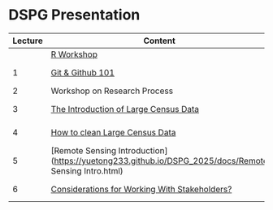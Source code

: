# DSPG Presentation
| Lecture  | Content                             |   Speaker           |
|--------- |-------------------------------------|---------------------|          
|          | [R Workshop](https://datacarpentry.github.io/r-socialsci/)|  
| 1       | [Git & Github 101](https://github.com/victoria307/DSPG_2025/blob/main/slide/git_setup.pdf)          |    Yuetong & Renu     |
| 2       | Workshop on Research Process        |    Le Wang   |
| 3       | [The Introduction of Large Census Data](https://github.com/victoria307/DSPG_2025/blob/main/slide/Working_with_Large_Datasets.pdf)            |  Xiaoyi Zhao  |
| 4       | [How to clean Large Census Data](https://github.com/victoria307/DSPG_2025/blob/main/slide/Working_with_Large_Datasets__part2.pdf)                 |  Xiaoyi Zhao  |
| 5       | [Remote Sensing Introduction](https://yuetong233.github.io/DSPG_2025/docs/Remote Sensing Intro.html)                    |   Yuetong Zhang   |
| 6       | [Considerations for Working With Stakeholders?](https://github.com/victoria307/DSPG_2025/blob/main/slide/Engaging%20Stakeholders%20Through%20Stories.pdf)  |  Eric Kaufman |
